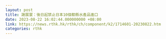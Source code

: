 ```yaml
---
layout: post
title: 謝展寰：後日起禁止日本10個都縣水產品進口
date: 2023-08-22 16:02:44.000000000 +08:00
link: https://news.rthk.hk/rthk/ch/component/k2/1714601-20230822.htm
categories: rthk
---
```



